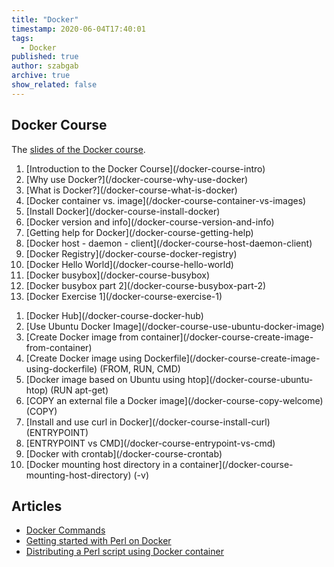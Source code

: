 ```yaml
---
title: "Docker"
timestamp: 2020-06-04T17:40:01
tags:
  - Docker
published: true
author: szabgab
archive: true
show_related: false
---
```



## Docker Course

The [slides of the Docker course](/slides/docker/).


<ol>
    <li>[Introduction to the Docker Course](/docker-course-intro)</li>
    <li>[Why use Docker?](/docker-course-why-use-docker)</li>
    <li>[What is Docker?](/docker-course-what-is-docker)</li>
    <li>[Docker container vs. image](/docker-course-container-vs-images)</li>
    <li>[Install Docker](/docker-course-install-docker)</li>
    <li>[Docker version and info](/docker-course-version-and-info)</li>
    <li>[Getting help for Docker](/docker-course-getting-help)</li>
    <li>[Docker host - daemon - client](/docker-course-host-daemon-client)</li>
    <li>[Docker Registry](/docker-course-docker-registry)</li>
    <li>[Docker Hello World](/docker-course-hello-world)</li>
    <li>[Docker busybox](/docker-course-busybox)</li>
    <li>[Docker busybox part 2](/docker-course-busybox-part-2)</li>
    <li>[Docker Exercise 1](/docker-course-exercise-1)</li>
</ol>

<ol>
    <li>[Docker Hub](/docker-course-docker-hub)</li>
    <li>[Use Ubuntu Docker Image](/docker-course-use-ubuntu-docker-image)</li>
    <li>[Create Docker image from container](/docker-course-create-image-from-container)</li>
    <li>[Create Docker image using Dockerfile](/docker-course-create-image-using-dockerfile) (FROM, RUN, CMD)</li>
    <li>[Docker image based on Ubuntu using htop](/docker-course-ubuntu-htop) (RUN apt-get)</li>
    <li>[COPY an external file a Docker image](/docker-course-copy-welcome) (COPY)</li>
    <li>[Install and use curl in Docker](/docker-course-install-curl) (ENTRYPOINT)</li>
    <li>[ENTRYPOINT vs CMD](/docker-course-entrypoint-vs-cmd)</li>
    <li>[Docker with crontab](/docker-course-crontab)</li>
    <li>[Docker mounting host directory in a container](/docker-course-mounting-host-directory) (-v)</li>
</ol>

<!--
    <li><a href=""></a></li>
-->

## Articles
* [Docker Commands](/docker-commands)
* [Getting started with Perl on Docker](https://perlmaven.com/getting-started-with-perl-on-docker)
* [Distributing a Perl script using Docker container](https://perlmaven.com/distributing-perl-script-using-docker)


